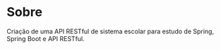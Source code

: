 # Sobre
Criação de uma API RESTful de sistema escolar para estudo de Spring, Spring Boot e API RESTful.